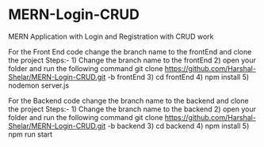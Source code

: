 # MERN-Login-CRUD
MERN Application with Login and Registration with CRUD work


For the Front End code change the branch name to the frontEnd and clone the project
Steps:- 
      1) Change the branch name to the frontEnd
      2) open your folder and run the following command
              git clone https://github.com/Harshal-Shelar/MERN-Login-CRUD.git -b frontEnd
      3) cd frontEnd
      4) npm install 
      5) nodemon server.js

For the Backend code change the branch name to the backend and clone the project
Steps:- 
      1) Change the branch name to the backend
      2) open your folder and run the following command
              git clone https://github.com/Harshal-Shelar/MERN-Login-CRUD.git -b backend
      3) cd backend
      4) npm install 
      5) npm run start
